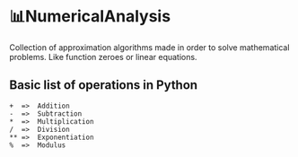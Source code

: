 # :bar_chart:NumericalAnalysis

Collection of approximation algorithms made in order to solve mathematical problems. Like function zeroes or linear equations.

## Basic list of operations in Python

```
+  =>  Addition
-  =>  Subtraction
*  =>  Multiplication
/  =>  Division
** =>  Exponentiation
%  =>  Modulus
```